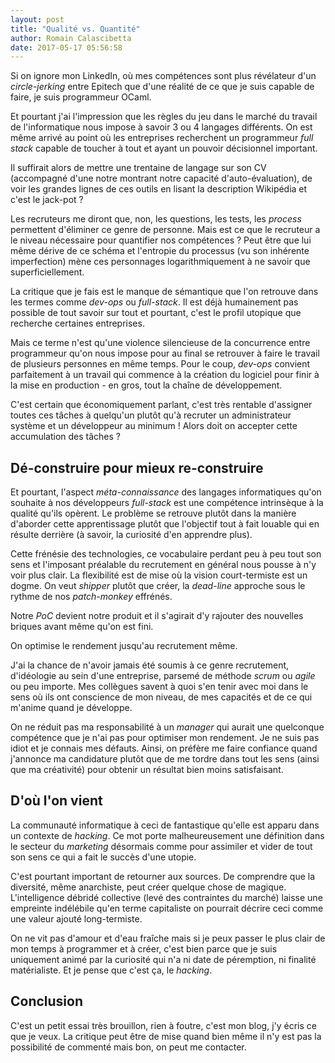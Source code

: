 ```yaml
---
layout: post
title: "Qualité vs. Quantité"
author: Romain Calascibetta
date: 2017-05-17 05:56:58
---
```


Si on ignore mon LinkedIn, où mes compétences sont plus révélateur d'un
*circle-jerking* entre Epitech que d'une réalité de ce que je suis capable de
faire, je suis programmeur OCaml.

Et pourtant j'ai l'impression que les règles du jeu dans le marché du travail de
l'informatique nous impose à savoir 3 ou 4 langages différents. On est même
arrivé au point où les entreprises recherchent un programmeur *full stack*
capable de toucher à tout et ayant un pouvoir décisionnel important.

Il suffirait alors de mettre une trentaine de langage sur son CV (accompagné
d'une notre montrant notre capacité d'auto-évaluation), de voir les grandes
lignes de ces outils en lisant la description Wikipédia et c'est le jack-pot ?

Les recruteurs me diront que, non, les questions, les tests, les *process*
permettent d'éliminer ce genre de personne. Mais est ce que le recruteur a le
niveau nécessaire pour quantifier nos compétences ? Peut être que lui même
dérive de ce schéma et l'entropie du processus (vu son inhérente imperfection)
mène ces personnages logarithmiquement à ne savoir que superficiellement.

La critique que je fais est le manque de sémantique que l'on retrouve dans les
termes comme *dev-ops* ou *full-stack*. Il est déjà humainement pas possible de
tout savoir sur tout et pourtant, c'est le profil utopique que recherche
certaines entreprises.

Mais ce terme n'est qu'une violence silencieuse de la concurrence entre
programmeur qu'on nous impose pour au final se retrouver à faire le travail de
plusieurs personnes en même temps. Pour le coup, *dev-ops* convient parfaitement
à un travail qui commence à la création du logiciel pour finir à la mise en
production - en gros, tout la chaîne de développement.

C'est certain que économiquement parlant, c'est très rentable d'assigner toutes
ces tâches à quelqu'un plutôt qu'à recruter un administrateur système et un
développeur au minimum ! Alors doit on accepter cette accumulation des tâches ?

## Dé-construire pour mieux re-construire

Et pourtant, l'aspect *méta-connaissance* des langages informatiques qu'on
souhaite à nos développeurs *full-stack* est une compétence intrinsèque à la
qualité qu'ils opèrent. Le problème se retrouve plutôt dans la manière d'aborder
cette apprentissage plutôt que l'objectif tout à fait louable qui en résulte
derrière (à savoir, la curiosité d'en apprendre plus).

Cette frénésie des technologies, ce vocabulaire perdant peu à peu tout son sens
et l'imposant préalable du recrutement en général nous pousse à n'y voir plus
clair. La flexibilité est de mise où la vision court-termiste est un dogme. On
veut *shipper* plutôt que créer, la *dead-line* approche sous le rythme de nos
*patch-monkey* effrénés.

Notre *PoC* devient notre produit et il s'agirait d'y rajouter des nouvelles
briques avant même qu'on est fini.

On optimise le rendement jusqu'au recrutement même.

J'ai la chance de n'avoir jamais été soumis à ce genre recrutement, d'idéologie
au sein d'une entreprise, parsemé de méthode *scrum* ou *agile* ou peu importe.
Mes collègues savent à quoi s'en tenir avec moi dans le sens où ils ont
conscience de mon niveau, de mes capacités et de ce qui m'anime quand je
développe.

On ne réduit pas ma responsabilité à un *manager* qui aurait une quelconque
compétence que je n'ai pas pour optimiser mon rendement. Je ne suis pas idiot et
je connais mes défauts. Ainsi, on préfère me faire confiance quand j'annonce ma
candidature plutôt que de me tordre dans tout les sens (ainsi que ma créativité)
pour obtenir un résultat bien moins satisfaisant.

## D'où l'on vient

La communauté informatique à ceci de fantastique qu'elle est apparu dans un
contexte de *hacking*. Ce mot porte malheureusement une définition dans le
secteur du *marketing* désormais comme pour assimiler et vider de tout son sens
ce qui a fait le succès d'une utopie.

C'est pourtant important de retourner aux sources. De comprendre que la
diversité, même anarchiste, peut créer quelque chose de magique. L'intelligence
débridé collective (levé des contraintes du marché) laisse une empreinte
indélébile qu'en terme capitaliste on pourrait décrire ceci comme une valeur
ajouté long-termiste.

On ne vit pas d'amour et d'eau fraîche mais si je peux passer le plus clair de
mon temps à programmer et à créer, c'est bien parce que je suis uniquement animé
par la curiosité qui n'a ni date de péremption, ni finalité matérialiste. Et je
pense que c'est ça, le *hacking*.

## Conclusion

C'est un petit essai très brouillon, rien à foutre, c'est mon blog, j'y écris ce
que je veux. La critique peut être de mise quand bien même il n'y est pas la
possibilité de commenté mais bon, on peut me contacter.

<!--  LocalWords:  logarithmiquement
 -->
